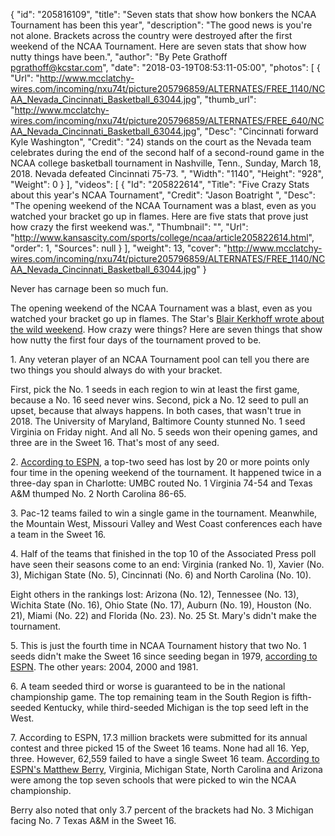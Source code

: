 {
  "id": "205816109",
  "title": "Seven stats that show how bonkers the NCAA Tournament has been this year",
  "description": "The good news is you're not alone. Brackets across the country were destroyed after the first weekend of the NCAA Tournament. Here are seven stats that show how nutty things have been.",
  "author": "By Pete Grathoff pgrathoff@kcstar.com",
  "date": "2018-03-19T08:53:11-05:00",
  "photos": [
    {
      "Url": "http://www.mcclatchy-wires.com/incoming/nxu74t/picture205796859/ALTERNATES/FREE_1140/NCAA_Nevada_Cincinnati_Basketball_63044.jpg",
      "thumb_url": "http://www.mcclatchy-wires.com/incoming/nxu74t/picture205796859/ALTERNATES/FREE_640/NCAA_Nevada_Cincinnati_Basketball_63044.jpg",
      "Desc": "Cincinnati forward Kyle Washington",
      "Credit": "24) stands on the court as the Nevada team celebrates during the end of the second half of a second-round game in the NCAA college basketball tournament in Nashville, Tenn., Sunday, March 18, 2018. Nevada defeated Cincinnati 75-73. ",
      "Width": "1140",
      "Height": "928",
      "Weight": 0
    }
  ],
  "videos": [
    {
      "Id": "205822614",
      "Title": "Five Crazy Stats about this year's NCAA Tournament",
      "Credit": "Jason Boatright ",
      "Desc": "The opening weekend of the NCAA Tournament was a blast, even as you watched your bracket go up in flames. Here are five stats that prove just how crazy the first weekend was.",
      "Thumbnail": "",
      "Url": "http://www.kansascity.com/sports/college/ncaa/article205822614.html",
      "order": 1,
      "Sources": null
    }
  ],
  "weight": 13,
  "cover": "http://www.mcclatchy-wires.com/incoming/nxu74t/picture205796859/ALTERNATES/FREE_1140/NCAA_Nevada_Cincinnati_Basketball_63044.jpg"
}

<p>Never has carnage been so much fun.</p><p>The opening weekend of the NCAA Tournament was a blast, even as you watched your bracket go up in flames. The Star's <a href="http://www.kansascity.com/sports/spt-columns-blogs/blair-kerkhoff/article205802849.html" target="_self">Blair Kerkhoff wrote about the wild weekend</a>. How crazy were things? Here are seven things that show how nutty the first four days of the tournament proved to be.</p><p>1. Any veteran player of an NCAA Tournament pool can tell you there are two things you should always do with your bracket.</p><p>First, pick the No. 1 seeds in each region to win at least the first game, because a No. 16 seed never wins. Second, pick a No. 12 seed to pull an upset, because that always happens. In both cases, that wasn't true in 2018. The University of Maryland, Baltimore County stunned No. 1 seed Virginia on Friday night. And all No. 5 seeds won their opening games, and three are in the Sweet 16. That's most of any seed.</p><p>2. <a href="https://twitter.com/ESPNStatsInfo/status/975518958177660929" target="_self">According to ESPN</a>, a top-two seed has lost by 20 or more points only four time in the opening weekend of the tournament. It happened twice in a three-day span in Charlotte: UMBC routed No. 1 Virginia 74-54 and Texas A&amp;M thumped No. 2 North Carolina 86-65. </p><p>3. Pac-12 teams failed to win a single game in the tournament. Meanwhile, the Mountain West, Missouri Valley and West Coast conferences each have a team in the Sweet 16.</p><p>4. Half of the teams that finished in the top 10 of the Associated Press poll have seen their seasons come to an end: Virginia (ranked No. 1), Xavier (No. 3), Michigan State (No. 5), Cincinnati (No. 6) and North Carolina (No. 10). </p><p>Eight others in the rankings lost: Arizona (No. 12), Tennessee (No. 13), Wichita State (No. 16), Ohio State (No. 17), Auburn (No. 19), Houston (No. 21), Miami (No. 22) and Florida (No. 23). No. 25 St. Mary's didn't make the tournament.</p><p>5. This is just the fourth time in NCAA Tournament history that two No. 1 seeds didn't make the Sweet 16 since seeding began in 1979, <a href="https://twitter.com/ESPNStatsInfo/status/975574086255566849" target="_self">according to ESPN</a>. The other years: 2004, 2000 and 1981.</p><p>6. A team seeded third or worse is guaranteed to be in the national championship game. The top remaining team in the South Region is fifth-seeded Kentucky, while third-seeded Michigan is the top seed left in the West.</p><div class="js-tweet-text-container"><p lang="en" data-aria-label-part="0">7. According to ESPN, 17.3 million brackets were submitted for its annual contest and three picked 15 of the Sweet 16 teams. None had all 16. Yep, three. However, 62,559 failed to have a single Sweet 16 team. <a href="https://twitter.com/MatthewBerryTMR/status/975522882813034496" target="_self">According to ESPN's Matthew Berry</a>, Virginia, Michigan State, North Carolina and Arizona were among the top seven schools that were picked to win the NCAA championship. <br /></p><p lang="en" data-aria-label-part="0">Berry also noted that only 3.7 percent of the brackets had No. 3 Michigan facing No. 7 Texas A&amp;M in the Sweet 16.</p></div><div><br /></div>

